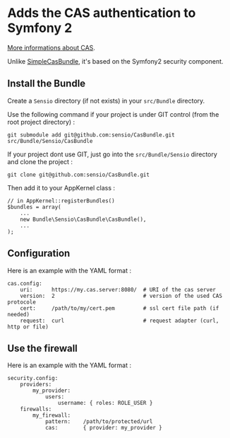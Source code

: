 Adds the CAS authentication to Symfony 2
========================================

[More informations about CAS](http://www.jasig.org/cas).

Unlike [SimpleCasBundle](https://github.com/jmikola/SimpleCASBundle), it's based on the Symfony2 security component.


Install the Bundle
------------------

Create a `Sensio` directory (if not exists) in your `src/Bundle` directory.

Use the following command if your project is under GIT control (from the root project directory) :

    git submodule add git@github.com:sensio/CasBundle.git src/Bundle/Sensio/CasBundle
    
If your project dont use GIT, just go into the `src/Bundle/Sensio` directory and clone the project :

    git clone git@github.com:sensio/CasBundle.git
    
Then add it to your AppKernel class :

    // in AppKernel::registerBundles()
    $bundles = array(
        ...
        new Bundle\Sensio\CasBundle\CasBundle(),
        ...
    );
    

Configuration
-------------

Here is an example with the YAML format :

    cas.config:
        uri:      https://my.cas.server:8080/  # URI of the cas server
        version:  2                            # version of the used CAS protocole
        cert:     /path/to/my/cert.pem         # ssl cert file path (if needed)
        request:  curl                         # request adapter (curl, http or file)
        
        
Use the firewall
----------------

Here is an example with the YAML format :

    security.config:
        providers:
            my_provider:
                users:
                    username: { roles: ROLE_USER }
        firewalls:
            my_firewall:
                pattern:    /path/to/protected/url
                cas:        { provider: my_provider }

